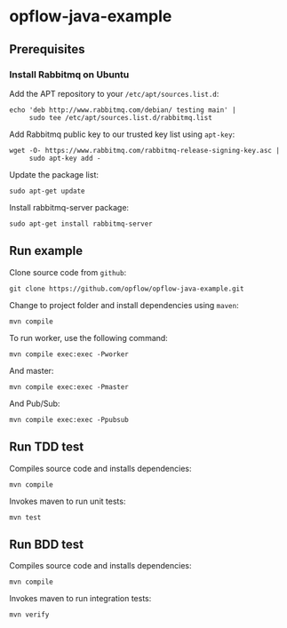 # opflow-java-example

## Prerequisites

### Install Rabbitmq on Ubuntu

Add the APT repository to your `/etc/apt/sources.list.d`:

```shell
echo 'deb http://www.rabbitmq.com/debian/ testing main' |
     sudo tee /etc/apt/sources.list.d/rabbitmq.list
```

Add Rabbitmq public key to our trusted key list using `apt-key`:

```shell
wget -O- https://www.rabbitmq.com/rabbitmq-release-signing-key.asc |
     sudo apt-key add -
```

Update the package list:

```shell
sudo apt-get update
```

Install rabbitmq-server package:

```shell
sudo apt-get install rabbitmq-server
```

## Run example

Clone source code from `github`:

```shell
git clone https://github.com/opflow/opflow-java-example.git
```

Change to project folder and install dependencies using `maven`:

```shell
mvn compile
```

To run worker, use the following command:

```shell
mvn compile exec:exec -Pworker
```

And master:

```shell
mvn compile exec:exec -Pmaster
```

And Pub/Sub:

```shell
mvn compile exec:exec -Ppubsub
```

## Run TDD test

Compiles source code and installs dependencies:

```shell
mvn compile
```

Invokes maven to run unit tests:

```shell
mvn test
```

## Run BDD test

Compiles source code and installs dependencies:

```shell
mvn compile
```

Invokes maven to run integration tests:

```shell
mvn verify
```
